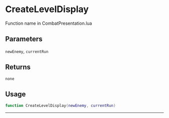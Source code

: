 # CreateLevelDisplay
Function name in CombatPresentation.lua
## Parameters
`newEnemy`, `currentRun`
## Returns
`none`
## Usage
```lua
function CreateLevelDisplay(newEnemy, currentRun)
```
---
